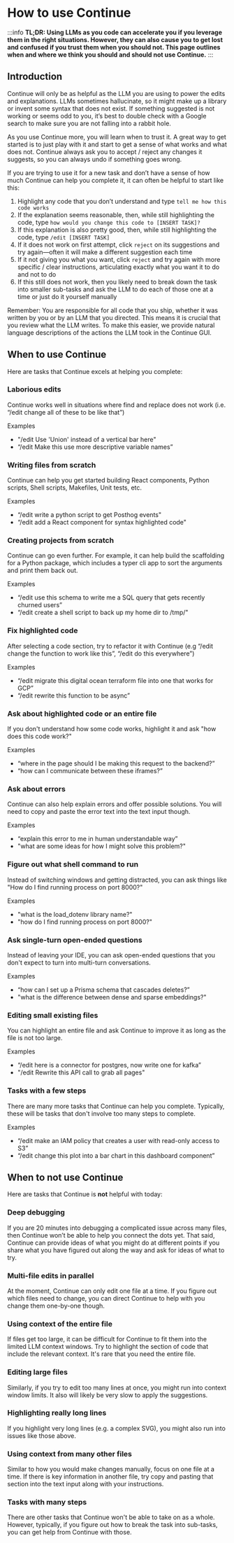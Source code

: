 # How to use Continue

:::info
**TL;DR: Using LLMs as you code can accelerate you if you leverage them in the right situations. However, they can also cause you to get lost and confused if you trust them when you should not. This page outlines when and where we think you should and should not use Continue.**
:::

## Introduction

Continue will only be as helpful as the LLM you are using to power the edits and explanations. LLMs sometimes hallucinate, so it might make up a library or invent some syntax that does not exist. If something suggested is not working or seems odd to you, it’s best to double check with a Google search to make sure you are not falling into a rabbit hole.

As you use Continue more, you will learn when to trust it. A great way to get started is to just play with it and start to get a sense of what works and what does not. Continue always ask you to accept / reject any changes it suggests, so you can always undo if something goes wrong.

If you are trying to use it for a new task and don’t have a sense of how much Continue can help you complete it, it can often be helpful to start like this:

1. Highlight any code that you don’t understand and type `tell me how this code works`
2. If the explanation seems reasonable, then, while still highlighting the code, type `how would you change this code to [INSERT TASK]?`
3. If this explanation is also pretty good, then, while still highlighting the code, type `/edit [INSERT TASK]`
4. If it does not work on first attempt, click `reject` on its suggestions and try again—often it will make a different suggestion each time
5. If it not giving you what you want, click `reject` and try again with more specific / clear instructions, articulating exactly what you want it to do and not to do
6. If this still does not work, then you likely need to break down the task into smaller sub-tasks and ask the LLM to do each of those one at a time or just do it yourself manually

Remember: You are responsible for all code that you ship, whether it was written by you or by an LLM that you directed. This means it is crucial that you review what the LLM writes. To make this easier, we provide natural language descriptions of the actions the LLM took in the Continue GUI.

## When to use Continue

Here are tasks that Continue excels at helping you complete:

### Laborious edits 

Continue works well in situations where find and replace does not work (i.e. “/edit change all of these to be like that”)

Examples
- "/edit Use 'Union' instead of a vertical bar here"
- “/edit Make this use more descriptive variable names”

### Writing files from scratch

Continue can help you get started building React components, Python scripts, Shell scripts, Makefiles, Unit tests, etc.

Examples
- “/edit write a python script to get Posthog events"
- “/edit add a React component for syntax highlighted code"

### Creating projects from scratch

Continue can go even further. For example, it can help build the scaffolding for a Python package, which includes a typer cli app to sort the arguments and print them back out.

Examples
- “/edit use this schema to write me a SQL query that gets recently churned users”
- “/edit create a shell script to back up my home dir to /tmp/"

### Fix highlighted code

After selecting a code section, try to refactor it with Continue (e.g “/edit change the function to work like this”, “/edit do this everywhere”)

Examples
- “/edit migrate this digital ocean terraform file into one that works for GCP”
- “/edit rewrite this function to be async”

### Ask about highlighted code or an entire file

If you don't understand how some code works, highlight it and ask "how does this code work?"

Examples
- “where in the page should I be making this request to the backend?”
- “how can I communicate between these iframes?”

### Ask about errors

Continue can also help explain errors and offer possible solutions. You will need to copy and paste the error text into the text input though.

Examples
- “explain this error to me in human understandable way”
- "what are some ideas for how I might solve this problem?"

### Figure out what shell command to run

Instead of switching windows and getting distracted, you can ask things like "How do I find running process on port 8000?"

Examples
- "what is the load_dotenv library name?"
- "how do I find running process on port 8000?"

### Ask single-turn open-ended questions

Instead of leaving your IDE, you can ask open-ended questions that you don't expect to turn into multi-turn conversations.

Examples
- “how can I set up a Prisma schema that cascades deletes?”
- "what is the difference between dense and sparse embeddings?"

### Editing small existing files

You can highlight an entire file and ask Continue to improve it as long as the file is not too large.

Examples
- “/edit here is a connector for postgres, now write one for kafka”
- "/edit Rewrite this API call to grab all pages"

### Tasks with a few steps

There are many more tasks that Continue can help you complete. Typically, these will be tasks that don't involve too many steps to complete.

Examples
- “/edit make an IAM policy that creates a user with read-only access to S3”
- “/edit change this plot into a bar chart in this dashboard component”

## When to not use Continue

Here are tasks that Continue is **not** helpful with today:

### Deep debugging

If you are 20 minutes into debugging a complicated issue across many files, then Continue won’t be able to help you connect the dots yet. That said, Continue can provide ideas of what you might do at different points if you share what you have figured out along the way and ask for ideas of what to try.

### Multi-file edits in parallel

At the moment, Continue can only edit one file at a time. If you figure out which files need to change, you can direct Continue to help with you change them one-by-one though.

### Using context of the entire file

If files get too large, it can be difficult for Continue to fit them into the limited LLM context windows. Try to highlight the section of code that include the relevant context. It's rare that you need the entire file.

### Editing large files

Similarly, if you try to edit too many lines at once, you might run into context window limits. It also will likely be very slow to apply the suggestions.

### Highlighting really long lines

If you highlight very long lines (e.g. a complex SVG), you might also run into issues like those above.

### Using context from many other files

Similar to how you would make changes manually, focus on one file at a time. If there is key information in another file, try copy and pasting that section into the text input along with your instructions.

### Tasks with many steps

There are other tasks that Continue won't be able to take on as a whole. However, typically, if you figure out how to break the task into sub-tasks, you can get help from Continue with those.